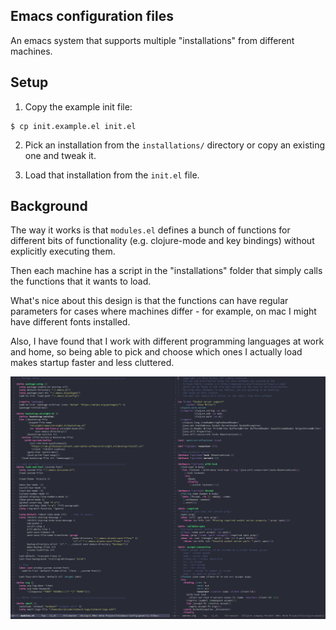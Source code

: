 ## Emacs configuration files

An emacs system that supports multiple "installations" from different
machines.

## Setup

1. Copy the example init file:
```
$ cp init.example.el init.el
```

2. Pick an installation from the `installations/` directory or copy an
   existing one and tweak it.

3. Load that installation from the `init.el` file.


## Background

The way it works is that `modules.el` defines a bunch of functions for
different bits of functionality (e.g. clojure-mode and key bindings)
without explicitly executing them.

Then each machine has a script in the "installations" folder that
simply calls the functions that it wants to load.

What's nice about this design is that the functions can have regular
parameters for cases where machines differ - for example, on mac I
might have different fonts installed.

Also, I have found that I work with different programming languages at
work and home, so being able to pick and choose which ones I actually
load makes startup faster and less cluttered.


![screenshots](images/emacs-screenshot.png)
